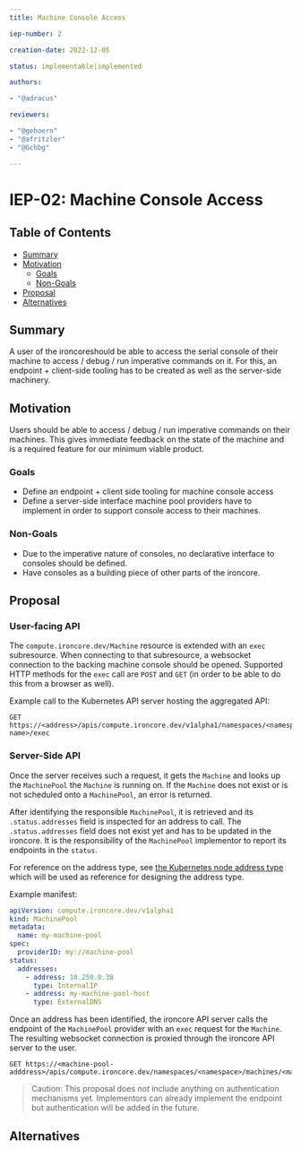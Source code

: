 ```yaml
---
title: Machine Console Access

iep-number: 2

creation-date: 2022-12-05

status: implementable|implemented

authors:

- "@adracus"

reviewers:

- "@gehoern"
- "@afritzler"
- "@Gchbg"

---
```


# IEP-02: Machine Console Access

## Table of Contents

- [Summary](#summary)
- [Motivation](#motivation)
    - [Goals](#goals)
    - [Non-Goals](#non-goals)
- [Proposal](#proposal)
- [Alternatives](#alternatives)

## Summary

A user of the ironcoreshould be able to access the serial console of their machine
to access / debug / run imperative commands on it. For this, an endpoint + client-side
tooling has to be created as well as the server-side machinery.

## Motivation

Users should be able to access / debug / run imperative commands on their machines.
This gives immediate feedback on the state of the machine and is a required feature for
our minimum viable product.

### Goals

* Define an endpoint + client side tooling for machine console access
* Define a server-side interface machine pool providers have to implement in order to
  support console access to their machines.

### Non-Goals

* Due to the imperative nature of consoles, no declarative interface to consoles should be defined.
* Have consoles as a building piece of other parts of the ironcore.

## Proposal

### User-facing API

The `compute.ironcore.dev/Machine` resource is extended with an `exec` subresource. When connecting
to that subresource, a websocket connection to the backing machine console should be opened.
Supported HTTP methods for the `exec` call are `POST` and `GET` (in order to be able to do this from a browser
as well).

Example call to the Kubernetes API server hosting the aggregated API:

```http request
GET https://<address>/apis/compute.ironcore.dev/v1alpha1/namespaces/<namespace>/machines/<machine-name>/exec
```

### Server-Side API

Once the server receives such a request, it gets the `Machine` and looks up the `MachinePool` the `Machine`
is running on. If the `Machine` does not exist or is not scheduled onto a `MachinePool`, an error is returned.

After identifying the responsible `MachinePool`, it is retrieved and its `.status.addresses` field is inspected
for an address to call. The `.status.addresses` field does not exist yet and has to be updated in the ironcore.
It is the responsibility of the `MachinePool` implementor to report its endpoints in the `status`.

For reference on the address type, see
[the Kubernetes node address type](https://kubernetes.io/docs/reference/generated/kubernetes-api/v1.23/#nodeaddress-v1-core)
which will be used as reference for designing the address type.

Example manifest:

```yaml
apiVersion: compute.ironcore.dev/v1alpha1
kind: MachinePool
metadata:
  name: my-machine-pool
spec:
  providerID: my://machine-pool
status:
  addresses:
    - address: 10.250.0.38
      type: InternalIP
    - address: my-machine-pool-host
      type: ExternalDNS
```

Once an address has been identified, the ironcore API server calls the endpoint of the `MachinePool` provider
with an `exec` request for the `Machine`. The resulting websocket connection is proxied through the ironcore API
server to the user.

```http request
GET https://<machine-pool-adddress>/apis/compute.ironcore.dev/namespaces/<namespace>/machines/<machine>/exec
```

> Caution: This proposal does *not* include anything on authentication mechanisms yet. Implementors can already
> implement the endpoint but authentication will be added in the future.

## Alternatives

